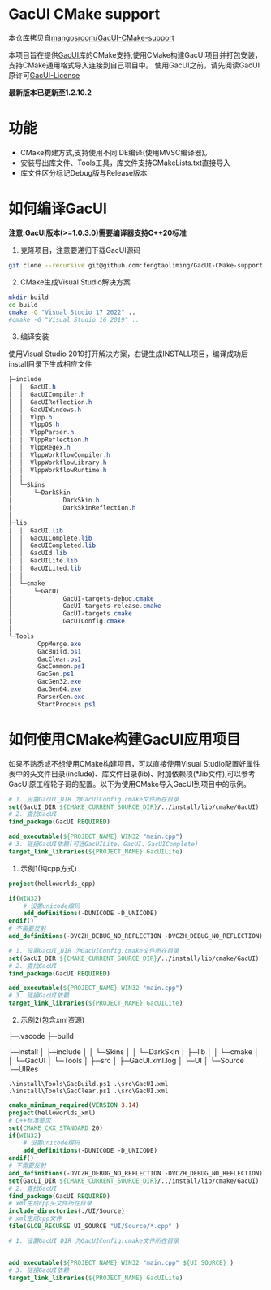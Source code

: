
# GacUI CMake support

本仓库拷贝自[mangosroom/GacUI-CMake-support]([https://github.com/mangosroom/GacUI-CMake-support])

本项目旨在提供[GacUI](https://github.com/vczh-libraries/Release)库的CMake支持,使用CMake构建GacUI项目并打包安装，支持CMake通用格式导入连接到自己项目中。
使用GacUI之前，请先阅读GacUI原许可[GacUI-License](https://github.com/vczh-libraries/Release/blob/master/LICENSE.md)

**最新版本已更新至1.2.10.2**

# 功能

- CMake构建方式,支持使用不同IDE编译(使用MVSC编译器)。
- 安装导出库文件、Tools工具，库文件支持CMakeLists.txt直接导入
- 库文件区分标记Debug版与Release版本

# 如何编译GacUI

**注意:GacUI版本(>=1.0.3.0)需要编译器支持C++20标准**

1. 克隆项目，注意要递归下载GacUI源码

```bash
git clone --recursive git@github.com:fengtaoliming/GacUI-CMake-support.git
```

2. CMake生成Visual Studio解决方案

```bash
mkdir build
cd build
cmake -G "Visual Studio 17 2022" ..
#cmake -G "Visual Studio 16 2019" ..
```
3. 编译安装

使用Visual Studio 2019打开解决方案，右键生成INSTALL项目，编译成功后install目录下生成相应文件

```powershell
├─include
│  │  GacUI.h
│  │  GacUICompiler.h
│  │  GacUIReflection.h
│  │  GacUIWindows.h
│  │  Vlpp.h
│  │  VlppOS.h
│  │  VlppParser.h
│  │  VlppReflection.h
│  │  VlppRegex.h
│  │  VlppWorkflowCompiler.h
│  │  VlppWorkflowLibrary.h
│  │  VlppWorkflowRuntime.h
│  │
│  └─Skins
│      └─DarkSkin
│              DarkSkin.h
│              DarkSkinReflection.h
│
├─lib
│  │  GacUI.lib
│  │  GacUIComplete.lib
│  │  GacUICompleted.lib
│  │  GacUId.lib
│  │  GacUILite.lib
│  │  GacUILited.lib
│  │
│  └─cmake
│      └─GacUI
│              GacUI-targets-debug.cmake
│              GacUI-targets-release.cmake
│              GacUI-targets.cmake
│              GacUIConfig.cmake
│
└─Tools
        CppMerge.exe
        GacBuild.ps1
        GacClear.ps1
        GacCommon.ps1
        GacGen.ps1
        GacGen32.exe
        GacGen64.exe
        ParserGen.exe
        StartProcess.ps1
```

# 如何使用CMake构建GacUI应用项目

如果不熟悉或不想使用CMake构建项目，可以直接使用Visual Studio配置好属性表中的头文件目录(include)、库文件目录(lib)、附加依赖项(*.lib文件),可以参考GacUI原工程轮子哥的配置。以下为使用CMake导入GacUI到项目中的示例。

```cmake
# 1. 设置GacUI_DIR 为GacUIConfig.cmake文件所在目录
set(GacUI_DIR ${CMAKE_CURRENT_SOURCE_DIR}/../install/lib/cmake/GacUI)
# 2. 查找GacUI
find_package(GacUI REQUIRED)

add_executable(${PROJECT_NAME} WIN32 "main.cpp")
# 3. 链接GacUI依赖(可选GacUILite、GacUI、GacUIComplete)
target_link_libraries(${PROJECT_NAME} GacUILite)
```

1. 示例1(纯cpp方式)

```cmake
project(helloworlds_cpp)

if(WIN32)
    # 设置unicode编码
    add_definitions(-DUNICODE -D_UNICODE)
endif()
# 不需要反射
add_definitions(-DVCZH_DEBUG_NO_REFLECTION -DVCZH_DEBUG_NO_REFLECTION)

# 1. 设置GacUI_DIR 为GacUIConfig.cmake文件所在目录
set(GacUI_DIR ${CMAKE_CURRENT_SOURCE_DIR}/../install/lib/cmake/GacUI)
# 2. 查找GacUI
find_package(GacUI REQUIRED)

add_executable(${PROJECT_NAME} WIN32 "main.cpp")
# 3. 链接GacUI依赖
target_link_libraries(${PROJECT_NAME} GacUILite)
```

2. 示例2(包含xml资源)

├─.vscode
├─build

├─install
│  ├─include
│  │  └─Skins
│  │      └─DarkSkin
│  ├─lib
│  │  └─cmake
│  │      └─GacUI
│  └─Tools
│ 
├─src
│  ├─GacUI.xml.log
│  └─UI
│      └─Source
└─UIRes

```
.\install\Tools\GacBuild.ps1 .\src\GacUI.xml
.\install\Tools\GacClear.ps1 .\src\GacUI.xml
```



```cmake
cmake_minimum_required(VERSION 3.14)
project(helloworlds_xml)
# C++标准要求
set(CMAKE_CXX_STANDARD 20)
if(WIN32)
    # 设置unicode编码
    add_definitions(-DUNICODE -D_UNICODE)
endif()
# 不需要反射
add_definitions(-DVCZH_DEBUG_NO_REFLECTION -DVCZH_DEBUG_NO_REFLECTION)
set(GacUI_DIR ${CMAKE_CURRENT_SOURCE_DIR}/../install/lib/cmake/GacUI)
# 2. 查找GacUI
find_package(GacUI REQUIRED)
# xml生成cpp头文件所在目录
include_directories(./UI/Source)
# xml生成cpp文件 
file(GLOB_RECURSE UI_SOURCE "UI/Source/*.cpp" )

# 1. 设置GacUI_DIR 为GacUIConfig.cmake文件所在目录


add_executable(${PROJECT_NAME} WIN32 "main.cpp" ${UI_SOURCE} )
# 3. 链接GacUI依赖
target_link_libraries(${PROJECT_NAME} GacUILite)
```


